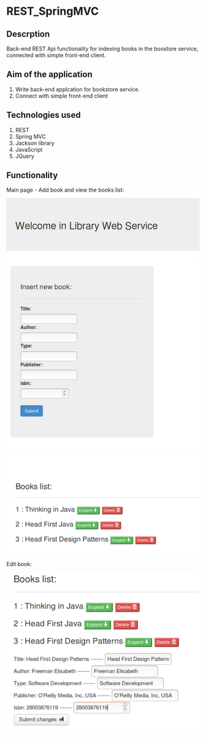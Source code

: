 # REST_SpringMVC

## Descrption
Back-end REST Api functionality for indexing books in the boostore service, connected with simple front-end client.

## Aim of the application
1. Write back-end applcation for bookstore service. 
2. Connect with simple front-end client


## Technologies used
1. REST
2. Spring MVC
3. Jackson library
4. JavaScript
5. JQuery


## Functionality

Main page - Add book and view the books list: 
![alt text](https://github.com/PiotrKloda/REST_SpringMVC/blob/master/src/main/resources/screenshots/main.png "main page")



Edit book:

![alt text](https://github.com/PiotrKloda/REST_SpringMVC/blob/master/src/main/resources/screenshots/edit.png "edit")
